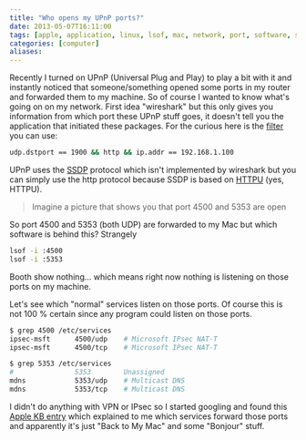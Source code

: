 ```yaml
---
title: "Who opens my UPnP ports?"
date: 2013-05-07T16:11:00
tags: [apple, application, linux, lsof, mac, network, port, software, strange, sysadmin, tcp, til, tool, udp, upnp]
categories: [computer]
aliases:
---
```


<!--more-->

Recently I turned on UPnP (Universal Plug and Play) to play a bit with it and instantly noticed that someone/something opened some ports in my router and forwarded them to my machine. So of course I wanted to know what's going on on my network. First idea "wireshark" but this only gives you information from which port these UPnP stuff goes, it doesn't tell you the application that initiated these packages. For the curious here is the [filter](http://wiki.wireshark.org/SSDP) you can use:

```bash
udp.dstport == 1900 && http && ip.addr == 192.168.1.100
```

UPnP uses the [SSDP](http://en.wikipedia.org/wiki/Simple_Service_Discovery_Protocol) protocol which isn't implemented by wireshark but you can simply use the http protocol because SSDP is based on [HTTPU](http://en.wikipedia.org/wiki/HTTPU) (yes, HTTPU).

> Imagine a picture that shows you that port 4500 and 5353 are open

So port 4500 and 5353 (both UDP) are forwarded to my Mac but which software is behind this? Strangely

```bash
lsof -i :4500
lsof -i :5353
```

Booth show nothing... which means right now nothing is listening on those ports on my machine.

<!--

 but with a small trick we get around this. In a different terminal we use the ncat command (which you can install with homebrew) with

```
ncat -u 4500
```

and when we now call again the lsof command we can see which program is causing it

```bash
$ lsof -i :4500
COMMAND   PID    USER   FD   TYPE             DEVICE SIZE/OFF NODE NAME
ncat    57954 hashier    5u  IPv6 0x9fa0d8326998071f      0t0  UDP localhost:49850->localhost:ipsec-msft

$ lsof -i :5353
COMMAND   PID    USER   FD   TYPE             DEVICE SIZE/OFF NODE NAME
ncat    57960 hashier    5u  IPv6 0x9fa0d8326998071f      0t0  UDP localhost:49851->localhost:mdns$
```

We can see that ncat is making a connections on UDP to localhost and the programs which are "answering" those requests are:
-->

Let's see which "normal" services listen on those ports. Of course this is not 100 % certain since any program could listen on those ports.

```bash
$ grep 4500 /etc/services
ipsec-msft      4500/udp    # Microsoft IPsec NAT-T
ipsec-msft      4500/tcp    # Microsoft IPsec NAT-T

$ grep 5353 /etc/services
#               5353        Unassigned
mdns            5353/udp    # Multicast DNS
mdns            5353/tcp    # Multicast DNS
```

I didn't do anything with VPN or IPsec so I started googling and found this [Apple KB entry](http://support.apple.com/kb/TS1629) which explained to me which services forward those ports and apparently it's just "Back to My Mac" and some "Bonjour" stuff.
